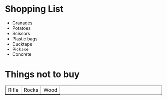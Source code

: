 <!-- HTML Proyecto 1-->
<!DOCTYPE HTML>
<html lang="en-US">
<head>
  <meta charset="UTF-8">
  <title> HTML GitHub</title>
</head>
<body>
  <h1>Shopping List</h1>
    <ul>
      <li>Granades</li>
      <li>Potatoes</li>
      <li>Scissors</li>
      <li>Plastic bags</li>
      <li>Ducktape</li>
      <li>Pickaxe</li>
      <li>Concrete</li>
    </ul>
    <h1>Things not to buy</h1>
  <table border="1">
    <tr>
      <td>Rifle</td>
      <td>Rocks</td>
      <td>Wood</td>
    </tr>
</body>
</html>
      

